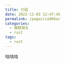 ```yaml
---
title: 介绍
date: 2022-11-03 12:47:45
permalink: /pages/ca966a/
categories:
  - 编程相关
  - rust
tags:
  - rust
---
```


咕咕咕

